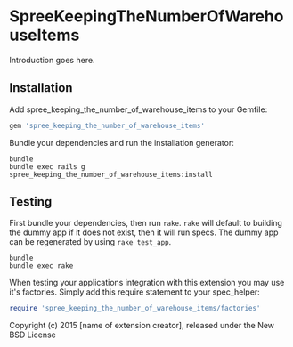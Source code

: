 SpreeKeepingTheNumberOfWarehouseItems
=====================================

Introduction goes here.

Installation
------------

Add spree_keeping_the_number_of_warehouse_items to your Gemfile:

```ruby
gem 'spree_keeping_the_number_of_warehouse_items'
```

Bundle your dependencies and run the installation generator:

```shell
bundle
bundle exec rails g spree_keeping_the_number_of_warehouse_items:install
```

Testing
-------

First bundle your dependencies, then run `rake`. `rake` will default to building the dummy app if it does not exist, then it will run specs. The dummy app can be regenerated by using `rake test_app`.

```shell
bundle
bundle exec rake
```

When testing your applications integration with this extension you may use it's factories.
Simply add this require statement to your spec_helper:

```ruby
require 'spree_keeping_the_number_of_warehouse_items/factories'
```

Copyright (c) 2015 [name of extension creator], released under the New BSD License
